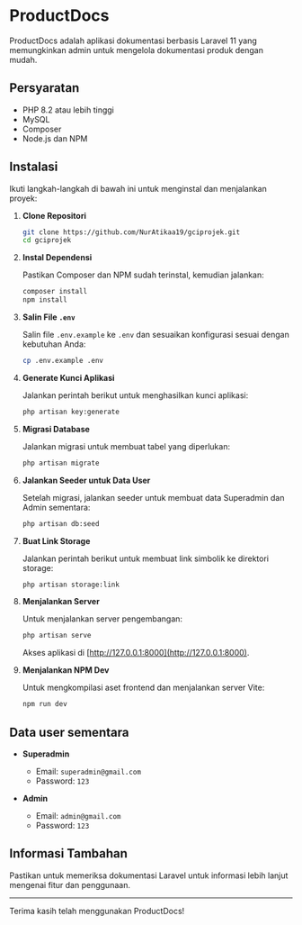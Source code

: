 # ProductDocs

ProductDocs adalah aplikasi dokumentasi berbasis Laravel 11 yang memungkinkan admin untuk mengelola dokumentasi produk dengan mudah.

## Persyaratan

- PHP 8.2 atau lebih tinggi
- MySQL
- Composer
- Node.js dan NPM

## Instalasi

Ikuti langkah-langkah di bawah ini untuk menginstal dan menjalankan proyek:

1. **Clone Repositori**

   ```bash
   git clone https://github.com/NurAtikaa19/gciprojek.git
   cd gciprojek
   ```

2. **Instal Dependensi**

   Pastikan Composer dan NPM sudah terinstal, kemudian jalankan:

   ```bash
   composer install
   npm install
   ```

3. **Salin File `.env`**

   Salin file `.env.example` ke `.env` dan sesuaikan konfigurasi sesuai dengan kebutuhan Anda:

   ```bash
   cp .env.example .env
   ```

4. **Generate Kunci Aplikasi**

   Jalankan perintah berikut untuk menghasilkan kunci aplikasi:

   ```bash
   php artisan key:generate
   ```

5. **Migrasi Database**

   Jalankan migrasi untuk membuat tabel yang diperlukan:

   ```bash
   php artisan migrate
   ```

6. **Jalankan Seeder untuk Data User**

   Setelah migrasi, jalankan seeder untuk membuat data Superadmin dan Admin sementara:

   ```bash
   php artisan db:seed
   ```

7. **Buat Link Storage**

   Jalankan perintah berikut untuk membuat link simbolik ke direktori storage:

   ```bash
   php artisan storage:link
   ```

8. **Menjalankan Server**

   Untuk menjalankan server pengembangan:

   ```bash
   php artisan serve
   ```

   Akses aplikasi di [http://127.0.0.1:8000](http://127.0.0.1:8000).

9. **Menjalankan NPM Dev**

    Untuk mengkompilasi aset frontend dan menjalankan server Vite:

    ```bash
    npm run dev
    ```

## Data user sementara

   - **Superadmin**
     - Email: `superadmin@gmail.com`
     - Password: `123`

   - **Admin**
     - Email: `admin@gmail.com`
     - Password: `123`

## Informasi Tambahan

Pastikan untuk memeriksa dokumentasi Laravel untuk informasi lebih lanjut mengenai fitur dan penggunaan.

---

Terima kasih telah menggunakan ProductDocs!

